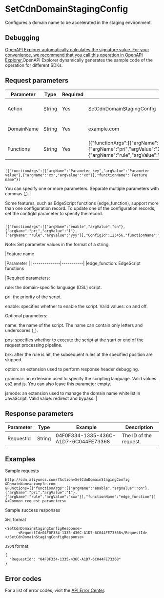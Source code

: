 # SetCdnDomainStagingConfig

Configures a domain name to be accelerated in the staging environment.

## Debugging

[OpenAPI Explorer automatically calculates the signature value. For your convenience, we recommend that you call this operation in OpenAPI Explorer.](https://api.aliyun.com/#product=Cdn&api=SetCdnDomainStagingConfig&type=RPC&version=2018-05-10)OpenAPI Explorer dynamically generates the sample code of the operation for different SDKs.

## Request parameters

|Parameter|Type|Required|Example|Description|
|---------|----|--------|-------|-----------|
|Action|String|Yes|SetCdnDomainStagingConfig|The operation that you want to perform. Set the value to **DescribeCdnDomainConfigs**. |
|DomainName|String|Yes|example.com|The accelerated domain name. You can specify only one domain name. |
|Functions|String|Yes|\[\{"functionArgs":\[\{"argName":"enable","argValue":"on"\},\{"argName":"pri","argValue":"1"\},\{"argName":"rule","argValue":"xxx"\}\],"functionName":"edge\_function"\}\]|A list of features in the following format:

 ```

[{"functionArgs":[{"argName":"Parameter key","argValue":"Parameter value"},{"argName":"xx","argValue":"xx"}],"functionName": Feature name"}]

```

 You can specify one or more parameters. Separate multiple parameters with commas \(,\). |

Some features, such as EdgeScript functions \(edge\_function\), support more than one configuration record. To update one of the configuration records, set the configId parameter to specify the record.

```

[{"functionArgs":[{"argName":"enable","argValue":"on"},{"argName":"pri","argValue":"1"},{"argName":"rule","argValue":"yyy"}],"ConfigId":123456,"functionName":"edge_function"}]

```

Note: Set parameter values in the format of a string.

|Feature name

|Parameter |
|--------------|-----------|
|edge\_function: EdgeScript functions

|Required parameters:

 rule: the domain-specific language \(DSL\) script.

 pri: the priority of the script.

 enable: specifies whether to enable the script. Valid values: on and off.

 Optional parameters:

 name: the name of the script. The name can contain only letters and underscores \(\_\).

 pos: specifies whether to execute the script at the start or end of the request processing pipeline.

 brk: after the rule is hit, the subsequent rules at the specified position are skipped.

 option: an extension used to perform response header debugging.

 grammar: an extension used to specify the scripting language. Valid values: es2 and js. You can also leave this parameter empty.

 jsmode: an extension used to manage the domain name whitelist in JavaScript. Valid value: redirect and bypass. |

## Response parameters

|Parameter|Type|Example|Description|
|---------|----|-------|-----------|
|RequestId|String|04F0F334-1335-436C-A1D7-6C044FE73368|The ID of the request. |

## Examples

Sample requests

```
http://cdn.aliyuncs.com/?Action=SetCdnDomainStagingConfig
&DomainName=example.com
&Functions=[{"functionArgs":[{"argName":"enable","argValue":"on"},{"argName":"pri","argValue":"1"},{"argName":"rule","argValue":"xxx"}],"functionName":"edge_function"}]
&<Common request parameters>
```

Sample success responses

`XML` format

```
<SetCdnDomainStagingConfigResponse>
      <RequestId>04F0F334-1335-436C-A1D7-6C044FE73368</RequestId>
</SetCdnDomainStagingConfigResponse>
```

`JSON` format

```
{
  "RequestId": "04F0F334-1335-436C-A1D7-6C044FE73368" 
}
```

## Error codes

For a list of error codes, visit the [API Error Center](https://error-center.alibabacloud.com/status/product/Cdn).


